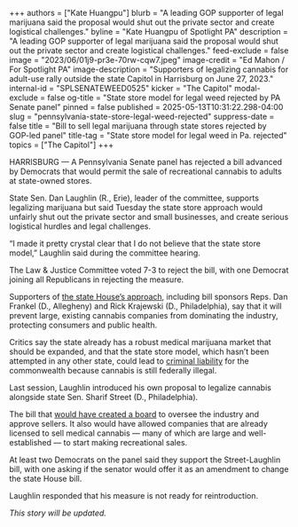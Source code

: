 +++
authors = ["Kate Huangpu"]
blurb = "A leading GOP supporter of legal marijuana said the proposal would shut out the private sector and create logistical challenges."
byline = "Kate Huangpu of Spotlight PA"
description = "A leading GOP supporter of legal marijuana said the proposal would shut out the private sector and create logistical challenges."
feed-exclude = false
image = "2023/06/01j9-pr3e-70rw-cqw7.jpeg"
image-credit = "Ed Mahon / For Spotlight PA"
image-description = "Supporters of legalizing cannabis for adult-use rally outside the state Capitol in Harrisburg on June 27, 2023."
internal-id = "SPLSENATEWEED0525"
kicker = "The Capitol"
modal-exclude = false
og-title = "State store model for legal weed rejected by PA Senate panel"
pinned = false
published = 2025-05-13T10:31:22.298-04:00
slug = "pennsylvania-state-store-legal-weed-rejected"
suppress-date = false
title = "Bill to sell legal marijuana through state stores rejected by GOP-led panel"
title-tag = "State store model for legal weed in Pa. rejected"
topics = ["The Capitol"]
+++

HARRISBURG — A Pennsylvania Senate panel has rejected a bill advanced by Democrats that would permit the sale of recreational cannabis to adults at state-owned stores.

State Sen. Dan Laughlin (R., Erie), leader of the committee, supports legalizing marijuana but said Tuesday the state store approach would unfairly shut out the private sector and small businesses, and create serious logistical hurdles and legal challenges.

“I made it pretty crystal clear that I do not believe that the state store model,” Laughlin said during the committee hearing.

The Law &amp; Justice Committee voted 7-3 to reject the bill, with one Democrat joining all Republicans in rejecting the measure.

Supporters of <a href="https://www.spotlightpa.org/news/2025/05/pennsylvania-legal-marijuana-stare-stores-republican-opposition/">the state House’s approach</a>, including bill sponsors Reps. Dan Frankel (D., Allegheny) and Rick Krajewski (D., Philadelphia), say that it will prevent large, existing cannabis companies from dominating the industry, protecting consumers and public health.

Critics say the state already has a robust medical marijuana market that should be expanded, and that the state store model, which hasn’t been attempted in any other state, could lead to <a href="https://blogs.duanemorris.com/cannabis/2025/04/08/analysis-indicates-pennsylvania-state-run-cannabis-sales-likely-preempted-by-controlled-substances-act/">criminal liability</a> for the commonwealth because cannabis is still federally illegal.

Last session, Laughlin introduced his own proposal to legalize cannabis alongside state Sen. Sharif Street (D., Philadelphia).

The bill that <a href="https://www.legis.state.pa.us/cfdocs/billinfo/billinfo.cfm?syear=2023&amp;sind=0&amp;body=S&amp;type=B&amp;bn=0846">would have created a board</a> to oversee the industry and approve sellers. It also would have allowed companies that are already licensed to sell medical cannabis — many of which are large and well-established — to start making recreational sales.

At least two Democrats on the panel said they support the Street-Laughlin bill, with one asking if the senator would offer it as an amendment to change the state House bill.

Laughlin responded that his measure is not ready for reintroduction.

<em>This story will be updated.</em>

